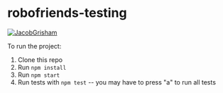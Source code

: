 # robofriends-testing

[![JacobGrisham](https://circleci.com/gh/JacobGrisham/CircleCI.svg?style=svg)](https://app.circleci.com/pipelines/github/JacobGrisham/CircleCI)

To run the project:

1. Clone this repo
2. Run `npm install`
3. Run `npm start`
4. Run tests with `npm test` -- you may have to press "a" to run all tests

